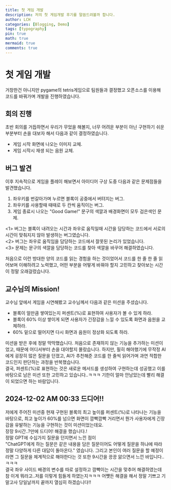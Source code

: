 ```yaml
---
title: 첫 게임 개발
description: 저의 첫 게임개발 후기를 말씀드려볼까 합니다.
author: LCH
categories: [Blogging, Demo]
tags: [typography]
pin: true
math: true
mermaid: true
comments: true
---
```


# 첫 게임 개발
거창한건 아니지만 pygame의 tetris게임으로 팀원들과 결정했고 오픈소스를 이용해 코드를 바꿔가며 개발을 진행하였습니다.  

## 회의 진행
초반 회의를 거듭하면서 우리가 무었을 해볼지, 너무 어려운 부분이 아닌 구현하기 쉬운 부분부터 손을 대보자 해서 다음과 같이 결정하였습니다.  
- 게임 시작 화면에 나오는 이미지 교체.  
- 게임 시작시 재생 되는 음원 교체. 

## 버그 발견
이후 지속적으로 게임을 플레이 해보면서 아이디어 구상 도중 다음과 같은 문제점들을 발견했습니다.  
  1. 좌우키를 번갈아가며 누르면 블록이 공중에서 버텨지는 버그.
  2. 좌우키를 사용할때 때때로 두 칸씩 움직이는 버그.  
  3. 게임 종료시 나오는 "Good Game!" 문구의 색깔과 배경화면이 모두 검은색인 문제.

<1> 버그는 블록이 내려오는 시간과 좌우로 움직일때 시간을 담당하는 코드에서 서로의 시간이 맞춰지지 않아 발생하는 버그였습니다.  
<2> 버그는 좌우로 움직임을 담당하는 코드에서 잘못된 논리가 있었습니다.  
<3> 문제는 문구의 색깔을 담당하는 코드를 찾아 색깔을 바꾸어 해결하였습니다.  
  
처음으로 이런 방대한 양의 코드를 읽는 경험을 하는 것이었어서 코드를 한 줄 한 줄 읽어보며 이해하려고 노력했고, 어떤 부분을 어떻게 바꿔야 할지 고민하고 찾아보는 시간이 정말 오래걸렸습니다.  

## 교수님의 Mission!
교수님 앞에서 게임을 시연해봤고 교수님께서 다음과 같은 미션을 주셨습니다.  
  * 블록이 얼만큼 쌓여있는지 퍼센트(%)로 표현하여 사용자가 볼 수 있게 하라.  
  * 블록이 60% 이상 쌓이게 되면 사용자가 긴장감을 느낄 수 있도록 화면과 음원을 교체하라.  
  * 60% 밑으로 떨어지면 다시 화면과 음원이 정상화 되도록 하라.  

미션을 받은 후에 정말 막막했습니다. 처음으로 존재하지 않는 기능을 추가하는 미션이었고, 때문에 어디서부터 손을 대야할지 몰랐습니다. 하지만, 필히 해야했기에 무작정 AI에게 굉장히 많은 질문을 던졌고, AI가 추천해준 코드를 한 줄씩 읽어가며 과연 적합한 코드인지 판단하는 과정을 반복했습니다.  
결국, 퍼센트(%)로 표현하는 것은 새로운 메서드를 생성하여 구현하는데 성공했고 이를 바탕으로 남은 미션 또한 고민하고 있습니다..ㅋㅋㅋ 기한이 얼마 안남았는데 빨리 해결이 되었으면 하는 바람입니다.  

## 2024-12-02 AM 00:33 드디어!!
저에게 주어진 미션중 현재 구현된 블록의 최고 높이를 퍼센트(%)로 나타나는 기능을 바탕으로, 최고 높이가 60%를 넘으면 화면이 깜빡깜빡 거리면서 뭔가 사용자에게 긴장감을 유발하는 기능을 구현하는 것이 미션이었는데요.  
장장 9시간..?만에 드디어! 해결을 했습니다.!  
정말 GPT에 수십가지 질문을 던지면서 느낀 점이  
"ChatGPT에게 하는 질문은 같은 내용을 담은 질문이어도 어떻게 질문을 하냐에 따라 정말 다양하게 다른 대답이 돌아온다." 였습니다. 그리고 본인이 여러 질문을 할 예정이라면 그 질문을 체계적으로 해야한다는 것 또한 9시간을 끙끙 앓으면서 느낀 바입니다..ㅋㅋㅋ  
결국 좌우 사이드 배경의 변수를 따로 설정하고 깜빡이는 시간을 맞추어 해결하였는데  
참 이게 뭐라고..저를 이렇게 힘들게 하였는지ㅋㅋㅋ 어쩃든 해결을 해서 정말 기쁘고 기말고사 당일날까지 끝까지 열심히 하겠습니다!!


